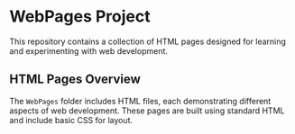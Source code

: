 # WebPages Project

This repository contains a collection of HTML pages designed for learning and experimenting with web development.

## HTML Pages Overview

The `WebPages` folder includes HTML files, each demonstrating different aspects of web development. These pages are built using standard HTML and include basic CSS for layout.

